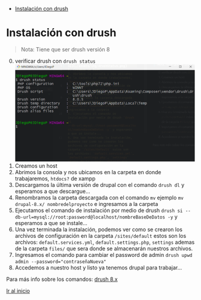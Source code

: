 - [Instalación con drush](#instalaci%C3%B3n-con-drush)

# Instalación con drush

> Nota: Tiene que ser drush versión 8
0. verificar drush con `drush status`
![](./assets/img/drushStatus.png)
1. Creamos un host
2. Abrimos la consola y nos ubicamos en la carpeta en donde trabajaremos, `htdocs?` de xampp
3. Descargamos la última versión de drupal con el comando `drush dl` y esperamos a que descargue...
4. Renombramos la carpeta descargada con el comando `mv` ejemplo `mv drupal-8.x/ nombredelproyecto` e ingresamos a la carpeta
5. Ejecutamos el comando de instalación por medio de drush `drush si --db-url=mysql://root:password@localhost/nombreBaseDeDatos -y` y esperamos a que se instale...
6. Una vez terminada la instalación, podemos ver como se crearon los archivos de configuración en la carpeta `/sites/default` estos son los archivos: `default.services.yml`, `default.settings.php`, `settings` ademas de la carpeta `files/` que sera donde se almacenarán nuestros archivos.
7. Ingresamos el comando para cambiar el password de admin `drush upwd admin --password="contraseñaNueva"`
8. Accedemos a nuestro host y listo ya tenemos drupal para trabajar...

Para más info sobre los comandos: [drush 8.x](https://drushcommands.com/drush-8x/)

[Ir al inicio](./README.md)
